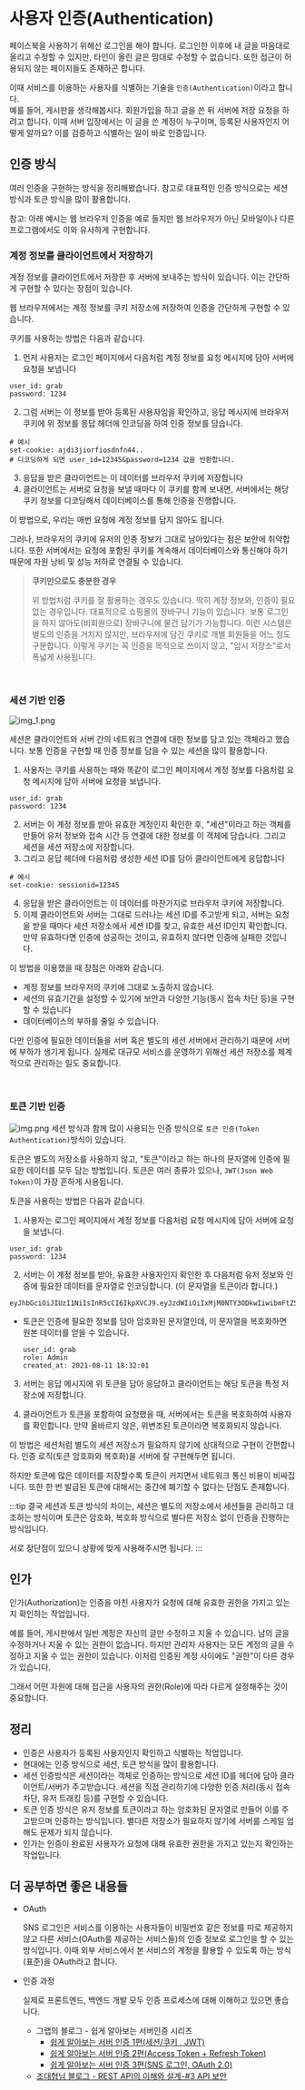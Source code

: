 # 사용자 인증(Authentication)

페이스북을 사용하기 위해선 로그인을 해야 합니다. 로그인한 이후에 내 글을 마음대로 올리고 수정할 수 있지만, 타인이 올린 글은 맘대로 수정할 수 없습니다. 또한 접근이 허용되지 않는 페이지들도 존재하곤 합니다. 

이때 서비스를 이용하는 사용자를 식별하는 기술을 `인증(Authentication)`이라고 합니다.   
예를 들어, 게시판을 생각해봅시다. 회원가입을 하고 글을 쓴 뒤 서버에 저장 요청을 하려고 합니다. 이때 서버 입장에서는 이 글을 쓴 계정이 누구이며, 등록된 사용자인지 어떻게 알까요? 이를 검증하고 식별하는 일이 바로 인증입니다.

## 인증 방식
여러 인증을 구현하는 방식을 정리해봤습니다. 참고로 대표적인 인증 방식으로는 세션 방식과 토큰 방식을 많이 활용합니다.

참고: 아래 예시는 웹 브라우저 인증을 예로 들지만 웹 브라우저가 아닌 모바일이나 다른 프로그램에서도 이와 유사하게 구현합니다.

### 계정 정보를 클라이언트에서 저장하기 
계정 정보를 클라이언트에서 저장한 후 서버에 보내주는 방식이 있습니다. 이는 간단하게 구현할 수 있다는 장점이 있습니다. 

웹 브라우저에서는 계정 정보를 쿠키 저장소에 저장하여 인증을 간단하게 구현할 수 있습니다. 

쿠키를 사용하는 방법은 다음과 같습니다.
1. 먼저 사용자는 로그인 페이지에서 다음처럼 계정 정보를 요청 메시지에 담아 서버에 요청을 보냅니다

```
user_id: grab
password: 1234
```

2. 그럼 서버는 이 정보를 받아 등록된 사용자임을 확인하고, 응답 메시지에 브라우저 쿠키에 위 정보를 응답 헤더에 인코딩을 하여 인증 정보를 담습니다.
```
# 예시 
set-cookie: ajdi3jiorfiosdnfn44..
# 디코딩하게 되면 user_id=12345&password=1234 값을 반환합니다.
```
3. 응답을 받은 클라이언트는 이 데이터를 브라우저 쿠키에 저장합니다
4. 클라이언트는 서버로 요청을 보낼 때마다 이 쿠키를 함께 보내면, 서버에서는 해당 쿠키 정보를 디코딩해서 데이터베이스를 통해 인증을 진행합니다. 

이 방법으로, 우리는 매번 요청에 계정 정보를 담지 않아도 됩니다.

그러나, 브라우저의 쿠키에 유저의 인증 정보가 그대로 남아있다는 점은 보안에 취약합니다. 또한 서버에서는 요청에 포함된 쿠키를 계속해서 데이터베이스와 통신해야 하기 때문에 자원 낭비 및 성능 저하로 연결될 수 있습니다. 

> **쿠키만으로도 충분한 경우**
>
> 위 방법처럼 쿠키를 잘 활용하는 경우도 있습니다. 딱히 계정 정보와, 인증이 필요없는 경우입니다.
> 대표적으로 쇼핑몰의 장바구니 기능이 있습니다. 보통 로그인을 하지 않아도(비회원으로) 장바구니에 물건 담기가 가능합니다. 이런 시스템은 별도의 인증을 거치지 않지만, 브라우저에 담긴 쿠키로 개별 회원들을 어느 정도 구분합니다.
> 이렇게 쿠키는 꼭 인증을 목적으로 쓰이지 않고, "임시 저장소"로서 폭넓게 사용됩니다.
 

<br>

### 세션 기반 인증
![img_1.png](../images/session_auth.png)

세션은 클라이언트와 서버 간의 네트워크 연결에 대한 정보를 담고 있는 객체라고 했습니다. 보통 인증을 구현할 때 인증 정보를 담을 수 있는 세션을 많이 활용합니다.

1. 사용자는 쿠키를 사용하는 때와 똑같이 로그인 페이지에서 계정 정보를 다음처럼 요청 메시지에 담아 서버에 요청을 보냅니다.

```
user_id: grab
password: 1234
```

2. 서버는 이 계정 정보를 받아 유효한 계정인지 확인한 후, "세션"이라고 하는 객체를 만들어 유저 정보와 접속 시간 등 연결에 대한 정보를 이 객체에 담습니다. 그리고 세션을 세션 저장소에 저장합니다.
3. 그리고 응답 헤더에 다음처럼 생성한 세션 ID를 담아 클라이언트에게 응답합니다

```
# 예시 
set-cookie: sessionid=12345
```

4. 응답을 받은 클라이언트는 이 데이터를 마찬가지로 브라우저 쿠키에 저장합니다.
5. 이제 클라이언트와 서버는 그대로 드러나는 세션 ID를 주고받게 되고, 서버는 요청을 받을 때마다 세션 저장소에서 세션 ID를 찾고, 유효한 세션 ID인지 확인합니다. 만약 유효하다면 인증에 성공하는 것이고, 유효하지 않다면 인증에 실패한 것입니다.

이 방법을 이용했을 때 장점은 아래와 같습니다.
- 계정 정보를 브라우저의 쿠키에 그대로 노출하지 않습니다. 
- 세션의 유효기간을 설정할 수 있기에 보안과 다양한 기능(동시 접속 차단 등)을 구현할 수 있습니다 
- 데이터베이스의 부하를 줄일 수 있습니다.

다만 인증에 필요한 데이터들을 서버 혹은 별도의 세션 서버에서 관리하기 때문에 서버에 부하가 생기게 됩니다. 실제로 대규모 서비스를 운영하기 위해선 세션 저장소를 체계적으로 관리하는 일도 중요합니다.

<br>

### 토큰 기반 인증
![img.png](../images/token_auth.png)
세션 방식과 함께 많이 사용되는 인증 방식으로 `토큰 인증(Token Authentication)`방식이 있습니다.

토큰은 별도의 저장소를 사용하지 않고, "토큰"이라고 하는 하나의 문자열에 인증에 필요한 데이터를 모두 담는 방법입니다. 토큰은 여러 종류가 있으나,  `JWT(Json Web Token)`이 가장 흔하게 사용됩니다.

토큰을 사용하는 방법은 다음과 같습니다.
1. 사용자는 로그인 페이지에서 계정 정보를 다음처럼 요청 메시지에 담아 서버에 요청을 보냅니다.

```
user_id: grab
password: 1234
```

2. 서버는 이 계정 정보를 받아, 유효한 사용자인지 확인한 후 다음처럼 유저 정보와 인증에 필요한 데이터를 문자열로 인코딩합니다. (이 문자열을 토큰이라 합니다.)

```
eyJhbGciOiJIUzI1NiIsInR5cCI6IkpXVCJ9.eyJzdWIiOiIxMjM0NTY3ODkwIiwibmFtZSI6IkpvaG4gRG9lIiwiaWF0IjoxNTE2MjM5MDIyfQ.SflKxwRJSMeKKF2QT4fwpMeJf36POk6yJV_adQssw5c
```
- 토큰은 인증에 필요한 정보를 담아 암호화된 문자열인데, 이 문자열을 복호화하면 원본 데이터를 얻을 수 있습니다.
  ```
  user_id: grab
  role: Admin
  created_at: 2021-08-11 18:32:01
   ```

3. 서버는 응답 메시지에 위 토큰을 담아 응답하고 클라이언트는 해당 토큰을 특정 저장소에 저장합니다.
   
4. 클라이언트가 토큰을 포함하여 요청했을 때, 서버에서는 토큰을 복호화하여 사용자를 확인합니다. 만약 올바르지 않은, 위변조된 토큰이라면 복호화되지 않습니다. 


이 방법은 세션처럼 별도의 세션 저장소가 필요하지 않기에 상대적으로 구현이 간편합니다. 인증 로직(토큰 암호화와 복호화)을 서버에 잘 구현해두면 됩니다.  

하지만 토큰에 많은 데이터를 저장할수록 토큰이 커지면서 네트워크 통신 비용이 비싸집니다. 또한 한 번 발급된 토큰에 대해서는 중간에 폐기할 수 없다는 단점도 존재합니다.  

:::tip
결국 세션과 토큰 방식의 차이는, 세션은 별도의 저장소에서 세션들을 관리하고 대조하는 방식이며 토큰은 암호화, 복호화 방식으로 별다른 저장소 없이 인증을 진행하는 방식입니다.

서로 장단점이 있으니 상황에 맞게 사용해주시면 됩니다.
:::


## 인가

인가(Authorization)는 인증을 마친 사용자가 요청에 대해 유효한 권한을 가지고 있는지 확인하는 작업입니다.

예를 들어, 게시판에서 일반 계정은 자신의 글만 수정하고 지울 수 있습니다. 남의 글을 수정하거나 지울 수 있는 권한이 없습니다. 하지만 관리자 사용자는 모든 계정의 글을 수정하고 지울 수 있는 권한이 있습니다. 이처럼 인증된 계정 사이에도 "권한"이 다른 경우가 있습니다.

그래서 어떤 자원에 대해 접근을 사용자의 권한(Role)에 따라 다르게 설정해주는 것이 중요합니다. 


## 정리

- 인증은 사용자가 등록된 사용자인지 확인하고 식별하는 작업입니다.
- 현대에는 인증 방식으로 세션, 토큰 방식을 많이 활용합니다.
- 세션 인증방식은 세션이라는 객체로 인증하는 방식으로 세션 ID를 헤더에 담아 클라이언트/서버가 주고받습니다. 세션을 직접 관리하기에 다양한 인증 처리(동시 접속 차단, 유저 트래킹 등)를 구현할 수 있습니다.
- 토큰 인증 방식은 유저 정보를 토큰이라고 하는 암호화된 문자열로 만들어 이를 주고받으며 인증하는 방식입니다. 별다른 저장소가 필요하지 않기에 서버를 스케일 업해도 문제가 되지 않습니다.
- 인가는 인증이 완료된 사용자가 요청에 대해 유효한 권한을 가지고 있는지 확인하는 작업입니다.

## 더 공부하면 좋은 내용들
- OAuth 
  
  SNS 로그인은 서비스를 이용하는 사용자들이 비밀번호 같은 정보를 따로 제공하지 않고 다른 서비스(OAuth를 제공하는 서비스들)의 인증 정보로 로그인을 할 수 있는 방식입니다.
  이때 외부 서비스에서 본 서비스의 계정을 활용할 수 있도록 하는 방식(표준)을 OAuth라고 합니다. 
  

- 인증 과정
  
  실제로 프론트엔드, 백엔드 개발 모두 인증 프로세스에 대해 이해하고 있으면 좋습니다.
  - 그랩의 블로그 - 쉽게 알아보는 서버인증 시리즈
    - [쉽게 알아보는 서버 인증 1편(세션/쿠키 , JWT)](https://tansfil.tistory.com/58)
    - [쉽게 알아보는 서버 인증 2편(Access Token + Refresh Token)](https://tansfil.tistory.com/59)
    - [쉽게 알아보는 서버 인증 3편(SNS 로그인, OAuth 2.0)](https://tansfil.tistory.com/60#comment6188294)
  - [조대협님 블로그 - REST API의 이해와 설계-#3 API 보안](https://bcho.tistory.com/955)

